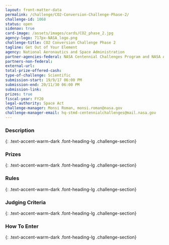 ```yaml
---
layout: front-matter-data
permalink: /challenge/CO2-Conversion-Challenge-Phase-2/
challenge-id: 1068
status: open
sidenav: true
card-image: /assets/images/cards/CO2_phase_2.jpg
agency-logo: 717px-NASA_logo.png
challenge-title: CO2 Conversion Challenge Phase 2
tagline: Get Out of Your Element
agency: National Aeronautics and Space Administration
partner-agencies-federal: NASA Centennial Challenges Program and NASA Ames Research Center
partners-non-federal: 
external-url:
total-prize-offered-cash:
type-of-challenge: Scientific
submission-start: 19/9/17 06:00 PM 
submission-end: 20/11/30 06:00 PM 
submission-link:  
prizes: true
fiscal-year: FY20
legal-authority: Space Act
challenge-manager: Monsi Roman, monsi.roman@nasa.gov
challenge-manager-email: hq-stmd-centennialchallenges@mail.nasa.gov
---
```




<!-- Description start -->
### Description
{: .text-accent-warm-dark .font-heading-lg .challenge-section}


<!-- Prizes start -->
### Prizes
{: .text-accent-warm-dark .font-heading-lg .challenge-section}


<!-- Rules start -->
### Rules 
{: .text-accent-warm-dark .font-heading-lg .challenge-section}


<!-- Judging start -->
### Judging Criteria
{: .text-accent-warm-dark .font-heading-lg .challenge-section}


<!--  How To Enter start -->
### How To Enter
{: .text-accent-warm-dark .font-heading-lg .challenge-section}
